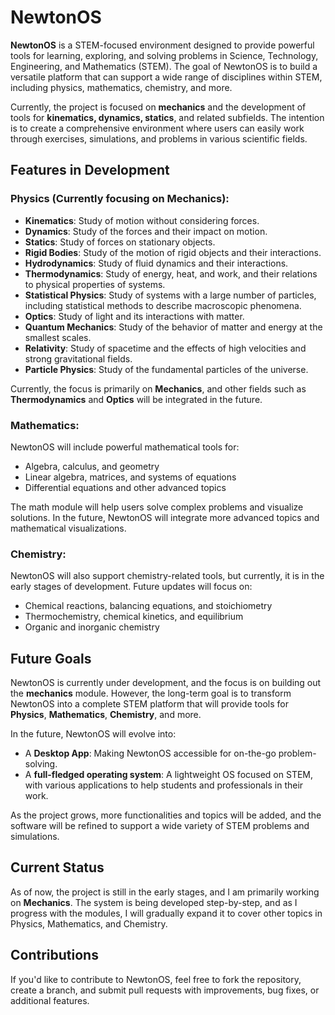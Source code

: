 
# NewtonOS

**NewtonOS** is a STEM-focused environment designed to provide powerful tools for learning, exploring, and solving problems in Science, Technology, Engineering, and Mathematics (STEM). The goal of NewtonOS is to build a versatile platform that can support a wide range of disciplines within STEM, including physics, mathematics, chemistry, and more.

Currently, the project is focused on **mechanics** and the development of tools for **kinematics, dynamics, statics**, and related subfields. The intention is to create a comprehensive environment where users can easily work through exercises, simulations, and problems in various scientific fields.

## Features in Development

### **Physics** (Currently focusing on Mechanics):
  - **Kinematics**: Study of motion without considering forces.
  - **Dynamics**: Study of the forces and their impact on motion.
  - **Statics**: Study of forces on stationary objects.
  - **Rigid Bodies**: Study of the motion of rigid objects and their interactions.
  - **Hydrodynamics**: Study of fluid dynamics and their interactions.
  - **Thermodynamics**: Study of energy, heat, and work, and their relations to physical properties of systems.
  - **Statistical Physics**: Study of systems with a large number of particles, including statistical methods to describe macroscopic phenomena.
  - **Optics**: Study of light and its interactions with matter.
  - **Quantum Mechanics**: Study of the behavior of matter and energy at the smallest scales.
  - **Relativity**: Study of spacetime and the effects of high velocities and strong gravitational fields.
  - **Particle Physics**: Study of the fundamental particles of the universe.

Currently, the focus is primarily on **Mechanics**, and other fields such as **Thermodynamics** and **Optics** will be integrated in the future.

### **Mathematics**:
NewtonOS will include powerful mathematical tools for:
  - Algebra, calculus, and geometry
  - Linear algebra, matrices, and systems of equations
  - Differential equations and other advanced topics

The math module will help users solve complex problems and visualize solutions. In the future, NewtonOS will integrate more advanced topics and mathematical visualizations.

### **Chemistry**:
NewtonOS will also support chemistry-related tools, but currently, it is in the early stages of development. Future updates will focus on:
  - Chemical reactions, balancing equations, and stoichiometry
  - Thermochemistry, chemical kinetics, and equilibrium
  - Organic and inorganic chemistry

## Future Goals

NewtonOS is currently under development, and the focus is on building out the **mechanics** module. However, the long-term goal is to transform NewtonOS into a complete STEM platform that will provide tools for **Physics**, **Mathematics**, **Chemistry**, and more.

In the future, NewtonOS will evolve into:
- A **Desktop App**: Making NewtonOS accessible for on-the-go problem-solving.
- A **full-fledged operating system**: A lightweight OS focused on STEM, with various applications to help students and professionals in their work.

As the project grows, more functionalities and topics will be added, and the software will be refined to support a wide variety of STEM problems and simulations.

## Current Status

As of now, the project is still in the early stages, and I am primarily working on **Mechanics**. The system is being developed step-by-step, and as I progress with the modules, I will gradually expand it to cover other topics in Physics, Mathematics, and Chemistry.

## Contributions

If you'd like to contribute to NewtonOS, feel free to fork the repository, create a branch, and submit pull requests with improvements, bug fixes, or additional features.
